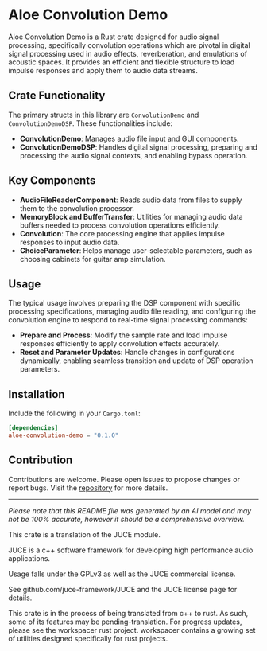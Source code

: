 # Aloe Convolution Demo

Aloe Convolution Demo is a Rust crate designed for audio signal processing, specifically convolution operations which are pivotal in digital signal processing used in audio effects, reverberation, and emulations of acoustic spaces. It provides an efficient and flexible structure to load impulse responses and apply them to audio data streams.

## Crate Functionality

The primary structs in this library are `ConvolutionDemo` and `ConvolutionDemoDSP`. These functionalities include:

- **ConvolutionDemo**: Manages audio file input and GUI components.
- **ConvolutionDemoDSP**: Handles digital signal processing, preparing and processing the audio signal contexts, and enabling bypass operation.

## Key Components

- **AudioFileReaderComponent**: Reads audio data from files to supply them to the convolution processor.
- **MemoryBlock and BufferTransfer**: Utilities for managing audio data buffers needed to process convolution operations efficiently.
- **Convolution**: The core processing engine that applies impulse responses to input audio data.
- **ChoiceParameter**: Helps manage user-selectable parameters, such as choosing cabinets for guitar amp simulation.

## Usage

The typical usage involves preparing the DSP component with specific processing specifications, managing audio file reading, and configuring the convolution engine to respond to real-time signal processing commands:

- **Prepare and Process**: Modify the sample rate and load impulse responses efficiently to apply convolution effects accurately.
- **Reset and Parameter Updates**: Handle changes in configurations dynamically, enabling seamless transition and update of DSP operation parameters.

## Installation

Include the following in your `Cargo.toml`:

```toml
[dependencies]
aloe-convolution-demo = "0.1.0"
```

## Contribution

Contributions are welcome. Please open issues to propose changes or report bugs. Visit the [repository](https://github.com/klebs6/aloe-rs) for more details.

---

*Please note that this README file was generated by an AI model and may not be 100% accurate, however it should be a comprehensive overview.*

This crate is a translation of the JUCE module.

JUCE is a c++ software framework for developing high performance audio applications.

Usage falls under the GPLv3 as well as the JUCE commercial license.

See github.com/juce-framework/JUCE and the JUCE license page for details.

This crate is in the process of being translated from c++ to rust. As such, some of its features may be pending-translation. For progress updates, please see the workspacer rust project. workspacer contains a growing set of utilities designed specifically for rust projects.
